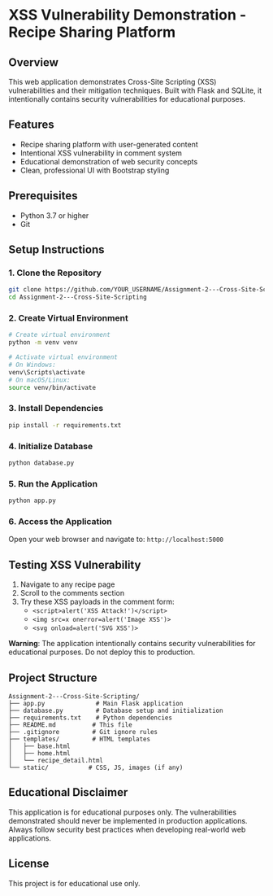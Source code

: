 # XSS Vulnerability Demonstration - Recipe Sharing Platform

## Overview
This web application demonstrates Cross-Site Scripting (XSS) vulnerabilities and their mitigation techniques. Built with Flask and SQLite, it intentionally contains security vulnerabilities for educational purposes.

## Features
- Recipe sharing platform with user-generated content
- Intentional XSS vulnerability in comment system
- Educational demonstration of web security concepts
- Clean, professional UI with Bootstrap styling

## Prerequisites
- Python 3.7 or higher
- Git

## Setup Instructions

### 1. Clone the Repository
```bash
git clone https://github.com/YOUR_USERNAME/Assignment-2---Cross-Site-Scripting.git
cd Assignment-2---Cross-Site-Scripting
```

### 2. Create Virtual Environment
```bash
# Create virtual environment
python -m venv venv

# Activate virtual environment
# On Windows:
venv\Scripts\activate
# On macOS/Linux:
source venv/bin/activate
```

### 3. Install Dependencies
```bash
pip install -r requirements.txt
```

### 4. Initialize Database
```bash
python database.py
```

### 5. Run the Application
```bash
python app.py
```

### 6. Access the Application
Open your web browser and navigate to: `http://localhost:5000`

## Testing XSS Vulnerability

1. Navigate to any recipe page
2. Scroll to the comments section
3. Try these XSS payloads in the comment form:
   - `<script>alert('XSS Attack!')</script>`
   - `<img src=x onerror=alert('Image XSS')>`
   - `<svg onload=alert('SVG XSS')>`

**Warning**: The application intentionally contains security vulnerabilities for educational purposes. Do not deploy this to production.

## Project Structure
```
Assignment-2---Cross-Site-Scripting/
├── app.py              # Main Flask application
├── database.py         # Database setup and initialization
├── requirements.txt    # Python dependencies
├── README.md          # This file
├── .gitignore         # Git ignore rules
├── templates/         # HTML templates
│   ├── base.html
│   ├── home.html
│   └── recipe_detail.html
└── static/           # CSS, JS, images (if any)
```

## Educational Disclaimer
This application is for educational purposes only. The vulnerabilities demonstrated should never be implemented in production applications. Always follow security best practices when developing real-world web applications.

## License
This project is for educational use only.